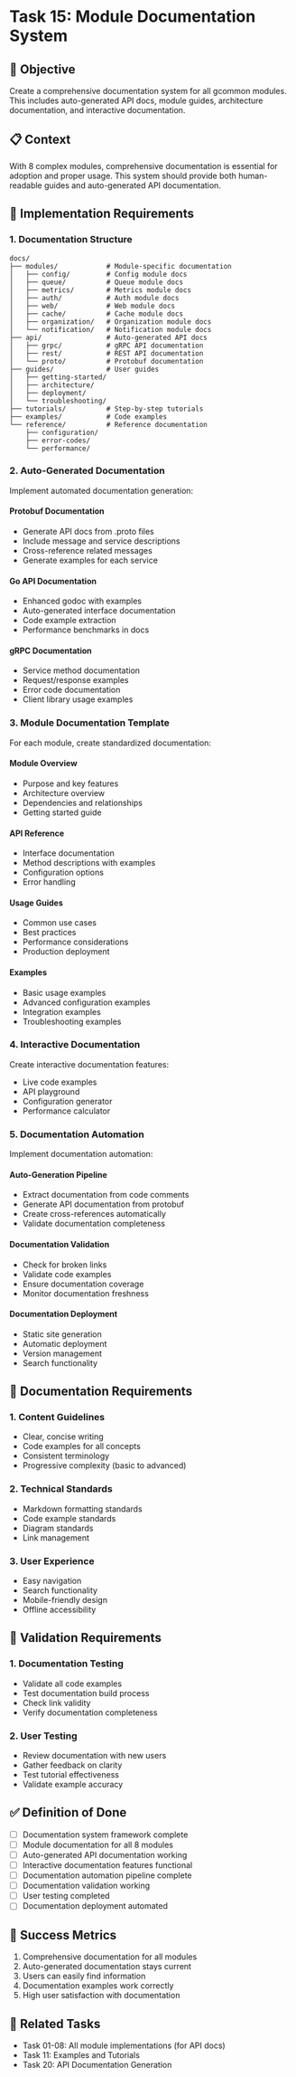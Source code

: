 <!-- file: tasks/15-module-documentation-system.md -->
<!-- version: 1.0.0 -->
<!-- guid: q5r5s5t5-o5p5-8q8r-2m2n-567890123opq -->

# Task 15: Module Documentation System

## 🎯 Objective

Create a comprehensive documentation system for all gcommon modules. This includes auto-generated API docs, module guides, architecture documentation, and interactive documentation.

## 📋 Context

With 8 complex modules, comprehensive documentation is essential for adoption and proper usage. This system should provide both human-readable guides and auto-generated API documentation.

## 🔧 Implementation Requirements

### 1. Documentation Structure

```text
docs/
├── modules/            # Module-specific documentation
│   ├── config/         # Config module docs
│   ├── queue/          # Queue module docs
│   ├── metrics/        # Metrics module docs
│   ├── auth/           # Auth module docs
│   ├── web/            # Web module docs
│   ├── cache/          # Cache module docs
│   ├── organization/   # Organization module docs
│   └── notification/   # Notification module docs
├── api/                # Auto-generated API docs
│   ├── grpc/           # gRPC API documentation
│   ├── rest/           # REST API documentation
│   └── proto/          # Protobuf documentation
├── guides/             # User guides
│   ├── getting-started/
│   ├── architecture/
│   ├── deployment/
│   └── troubleshooting/
├── tutorials/          # Step-by-step tutorials
├── examples/           # Code examples
└── reference/          # Reference documentation
    ├── configuration/
    ├── error-codes/
    └── performance/
```

### 2. Auto-Generated Documentation

Implement automated documentation generation:

#### Protobuf Documentation
- Generate API docs from .proto files
- Include message and service descriptions
- Cross-reference related messages
- Generate examples for each service

#### Go API Documentation
- Enhanced godoc with examples
- Auto-generated interface documentation
- Code example extraction
- Performance benchmarks in docs

#### gRPC Documentation
- Service method documentation
- Request/response examples
- Error code documentation
- Client library usage examples

### 3. Module Documentation Template

For each module, create standardized documentation:

#### Module Overview
- Purpose and key features
- Architecture overview
- Dependencies and relationships
- Getting started guide

#### API Reference
- Interface documentation
- Method descriptions with examples
- Configuration options
- Error handling

#### Usage Guides
- Common use cases
- Best practices
- Performance considerations
- Production deployment

#### Examples
- Basic usage examples
- Advanced configuration examples
- Integration examples
- Troubleshooting examples

### 4. Interactive Documentation

Create interactive documentation features:

- Live code examples
- API playground
- Configuration generator
- Performance calculator

### 5. Documentation Automation

Implement documentation automation:

#### Auto-Generation Pipeline
- Extract documentation from code comments
- Generate API documentation from protobuf
- Create cross-references automatically
- Validate documentation completeness

#### Documentation Validation
- Check for broken links
- Validate code examples
- Ensure documentation coverage
- Monitor documentation freshness

#### Documentation Deployment
- Static site generation
- Automatic deployment
- Version management
- Search functionality

## 📖 Documentation Requirements

### 1. Content Guidelines

- Clear, concise writing
- Code examples for all concepts
- Consistent terminology
- Progressive complexity (basic to advanced)

### 2. Technical Standards

- Markdown formatting standards
- Code example standards
- Diagram standards
- Link management

### 3. User Experience

- Easy navigation
- Search functionality
- Mobile-friendly design
- Offline accessibility

## 🧪 Validation Requirements

### 1. Documentation Testing

- Validate all code examples
- Test documentation build process
- Check link validity
- Verify documentation completeness

### 2. User Testing

- Review documentation with new users
- Gather feedback on clarity
- Test tutorial effectiveness
- Validate example accuracy

## ✅ Definition of Done

- [ ] Documentation system framework complete
- [ ] Module documentation for all 8 modules
- [ ] Auto-generated API documentation working
- [ ] Interactive documentation features functional
- [ ] Documentation automation pipeline complete
- [ ] Documentation validation working
- [ ] User testing completed
- [ ] Documentation deployment automated

## 🎯 Success Metrics

1. Comprehensive documentation for all modules
2. Auto-generated documentation stays current
3. Users can easily find information
4. Documentation examples work correctly
5. High user satisfaction with documentation

## 🔗 Related Tasks

- Task 01-08: All module implementations (for API docs)
- Task 11: Examples and Tutorials
- Task 20: API Documentation Generation
